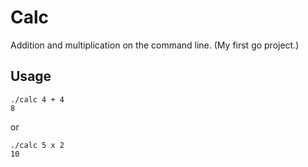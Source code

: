 # Calc

Addition and multiplication on the command line. (My first go project.)

## Usage

```
./calc 4 + 4
8
```

or

```
./calc 5 x 2
10
```
